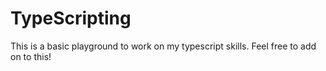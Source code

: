 # TypeScripting

This is a basic playground to work on my typescript skills. Feel free to add on to this!
